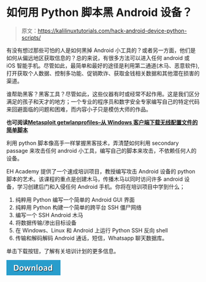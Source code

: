 # 如何用 Python 脚本黑 Android 设备？

> 原文：<https://kalilinuxtutorials.com/hack-android-device-python-scripts/>

有没有想过那些可怕的人是如何黑掉 Android 小工具的？或者另一方面，他们是如何从偏远地区获取信息的？总的来说，有很多方法可以进入任何 android 或 iOS 智能手机。尽管如此，最简单和最好的途径是利用第二通道(木马、恶意软件),打开获取个人数据、控制多功能、促销欺诈、获取金钱相关数据和其他潜在损害的渠道。

谁帮助黑客？黑客工具？尽管如此，这些仪器有时或经常不起作用。这是我们区分满足的孩子和天才的地方；一个专业的程序员和数字安全专家编写自己的特定代码来回避面临的问题和困难，而内容小子只是模仿大师的作品。

**也可阅读[Metasploit getwlanprofiles–从 Windows 客户端下载无线配置文件的简单脚本](http://kalilinuxtutorials.com/metasploit-getwlanprofiles-simple-script/)**

利用 python 脚本像高手一样掌握黑客技术，弄清楚如何利用 secondary passage 来攻击任何 android 小工具，编写自己的脚本来攻击，不依赖任何人的设备。

EH Academy 提供了一个速成培训项目，教授编写攻击 Android 设备的 python 脚本的艺术。该课程的重点是创建木马，传播木马以同时访问许多 android 设备，学习创建后门和入侵任何 Android 手机。你将在培训项目中学到什么；

1.  纯粹用 Python 编写一个简单的 Android GUI 界面
2.  纯粹用 Python 构建一个简单的跨平台 SSH 僵尸网络
3.  编写一个 SSH Android 木马
4.  将数据传输/渗出目标设备
5.  在 Windows、Linux 和 Android 上运行 Python SSH 反向 shell
6.  传输和解码解码 Android 通话，短信，Whatsapp 聊天数据库。

单击下载按钮，了解有关培训计划的更多信息。

[![](img//a51de913dc60eee505c4a68651ee8e4d.png)](https://www.ehacking.net/2016/07/hack-android-phone-python-scripts.html)